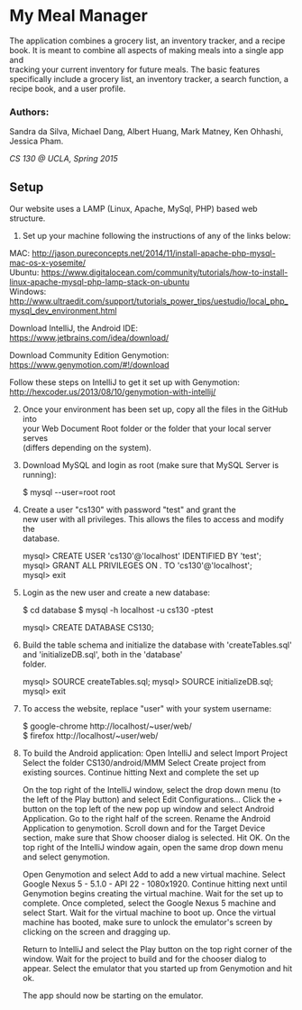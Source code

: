 # My Meal Manager  
  
The application combines a grocery list, an inventory tracker, and a recipe  
book. It is meant to combine all aspects of making meals into a single app and  
tracking your current inventory for future meals. The basic features  
specifically include a grocery list, an inventory tracker, a search function, a  
recipe book, and a user profile.  
  
### Authors:  
Sandra da Silva, Michael Dang, Albert Huang, Mark Matney, Ken Ohhashi, Jessica Pham.
  
_CS 130 @ UCLA, Spring 2015_
  
## Setup  
  
Our website uses a LAMP (Linux, Apache, MySql, PHP) based web structure.  
    
1) Set up your machine following the instructions of any of the links below:   
  
MAC: http://jason.pureconcepts.net/2014/11/install-apache-php-mysql-mac-os-x-yosemite/   
Ubuntu: https://www.digitalocean.com/community/tutorials/how-to-install-linux-apache-mysql-php-lamp-stack-on-ubuntu   
Windows: http://www.ultraedit.com/support/tutorials_power_tips/uestudio/local_php_mysql_dev_environment.html

Download IntelliJ, the Android IDE:
    https://www.jetbrains.com/idea/download/

Download Community Edition Genymotion:
    https://www.genymotion.com/#!/download

Follow these steps on IntelliJ to get it set up with Genymotion:
    http://hexcoder.us/2013/08/10/genymotion-with-intellij/
  
2) Once your environment has been set up, copy all the files in the GitHub into   
your Web Document Root folder or the folder that your local server serves   
(differs depending on the system).  
  
3) Download MySQL and login as root (make sure that MySQL Server is running):  
  
    $ mysql --user=root root  
  
4) Create a user "cs130" with password "test" and grant the  
new user with all privileges. This allows the files to access and modify the   
database.  
  
    mysql> CREATE USER 'cs130'@'localhost' IDENTIFIED BY 'test';  
    mysql> GRANT ALL PRIVILEGES ON *.* TO 'cs130'@'localhost';  
    mysql> exit  
  
5) Login as the new user and create a new database:  
  
    $ cd database
    $ mysql -h localhost -u cs130 -ptest  

    mysql> CREATE DATABASE CS130;  
  
6) Build the table schema and initialize the database with 'createTables.sql' and 'initializeDB.sql', both in the 'database'   
folder.  
  
    mysql> SOURCE createTables.sql;
    mysql> SOURCE initializeDB.sql;  
    mysql> exit  
    
7) To access the website, replace "user" with your system username:  
  
    $ google-chrome http://localhost/~user/web/   
    $ firefox http://localhost/~user/web/  
  
8) To build the Android application:
    Open IntelliJ and select Import Project
    Select the folder CS130/android/MMM
    Select Create project from existing sources.
    Continue hitting Next and complete the set up

    On the top right of the IntelliJ window, select the drop down menu (to the left of the Play button) and select Edit Configurations...
    Click the + button on the top left of the new pop up window and select Android Application.
    Go to the right half of the screen.
    Rename the Android Application to genymotion.
    Scroll down and for the Target Device section, make sure that Show chooser dialog is selected.
    Hit OK.
    On the top right of the IntelliJ window again, open the same drop down menu and select genymotion.

    Open Genymotion and select Add to add a new virtual machine.
    Select Google Nexus 5 - 5.1.0 - API 22 - 1080x1920.
    Continue hitting next until Genymotion begins creating the virtual machine.
    Wait for the set up to complete.
    Once completed, select the Google Nexus 5 machine and select Start.
    Wait for the virtual machine to boot up.
    Once the virtual machine has booted, make sure to unlock the emulator's screen by clicking on the screen and dragging up.

    Return to IntelliJ and select the Play button on the top right corner of the window.
    Wait for the project to build and for the chooser dialog to appear.
    Select the emulator that you started up from Genymotion and hit ok.

    The app should now be starting on the emulator.

    
